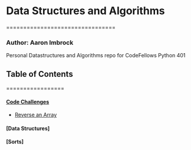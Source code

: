 # Data Structures and Algorithms
================================

### Author: Aaron Imbrock

Personal Datastructures and Algorithms repo for CodeFellows Python 401

## Table of Contents
=================

#### [Code Challenges](https://github.com/aimbrock/python-data-structures-and-algorithms/tree/master/challenges)
   * [Reverse an Array](https://github.com/aimbrock/python-data-structures-and-algorithms/tree/master/challenges/01-array-reverse)

#### [Data Structures]

#### [Sorts]